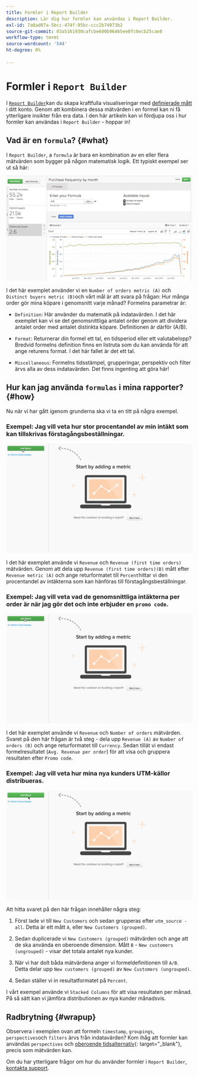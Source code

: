 ```yaml
---
title: Formler i Report Builder
description: Lär dig hur formler kan användas i Report Builder.
exl-id: 7a0ad07a-5bcc-474f-95bc-ccc2b74073b2
source-git-commit: 03a5161930cafcbe600b96465ee0fc0ecb25cae8
workflow-type: tm+mt
source-wordcount: '544'
ht-degree: 0%

---
```


# Formler i `Report Builder`

I [`Report Builder`](../../tutorials/using-visual-report-builder.md)kan du skapa kraftfulla visualiseringar med [definierade mått](../../data-user/reports/ess-manage-data-metrics.md) i ditt konto. Genom att kombinera dessa mätvärden i en formel kan ni få ytterligare insikter från era data. I den här artikeln kan vi fördjupa oss i hur formler kan användas i `Report Builder` - hoppar in!

## Vad är en `formula`? {#what}

I `Report Builder`, a `formula` är bara en kombination av en eller flera mätvärden som bygger på någon matematisk logik. Ett typiskt exempel ser ut så här:

![](../../assets/formula-example.png)

I det här exemplet använder vi en `Number of orders metric (A)` och `Distinct buyers metric (B)`och vårt mål är att svara på frågan: Hur många order gör mina köpare i genomsnitt varje månad? Formelns parametrar är:

* `Definition`: Här använder du matematik på indatavärden. I det här exemplet kan vi se det genomsnittliga antalet order genom att dividera antalet order med antalet distinkta köpare. Definitionen är därför (A/B).

* `Format`: Returnerar din formel ett tal, en tidsperiod eller ett valutabelopp? Bredvid formelns definition finns en listruta som du kan använda för att ange returens format. I det här fallet är det ett tal.

* `Miscellaneous`: Formelns tidsstämpel, grupperingar, perspektiv och filter ärvs alla av dess indatavärden. Det finns ingenting att göra här!

## Hur kan jag använda `formulas` i mina rapporter? {#how}

Nu när vi har gått igenom grunderna ska vi ta en titt på några exempel.

### Exempel: Jag vill veta hur stor procentandel av min intäkt som kan tillskrivas förstagångsbeställningar.

![Använda formler för att hitta procentandelen av intäkt som härrör från förstagångsorder](../../assets/first_time_orders.gif)

I det här exemplet använde vi `Revenue` och `Revenue (first time orders)` mätvärden. Genom att dela upp `Revenue (first time orders)(B)` mått efter `Revenue metric (A)` och ange returformatet till `Percent`hittar vi den procentandel av intäkterna som kan hänföras till förstagångsbeställningar.

### Exempel: Jag vill veta vad de genomsnittliga intäkterna per order är när jag gör det och inte erbjuder en `promo code`.

![Använda formler för att hitta den genomsnittliga intäkten per order med och utan kampanjkoder](../../assets/promo_code.gif)

I det här exemplet använde vi `Revenue` och `Number of orders` mätvärden. Svaret på den här frågan är två steg - dela upp `Revenue (A)` av `Number of orders (B)` och ange returformatet till `Currency`. Sedan tillät vi endast formelresultatet (`Avg. Revenue per order`) för att visa och gruppera resultaten efter `Promo code`.

### Exempel: Jag vill veta hur mina nya kunders UTM-källor distribueras.

![Använda formler för att hitta distributionen av nya kunders UTM-källor](../../assets/distro.gif)

Att hitta svaret på den här frågan innehåller några steg:

1. Först lade vi till `New Customers` och sedan grupperas efter `utm_source - all`. Detta är ett mått `A`, eller `New Customers (grouped)`.

1. Sedan duplicerade vi `New Customers (grouped)` mätvärden och ange att de ska använda en oberoende dimension. Mått `B` - `New customers (ungrouped)` - visar det totala antalet nya kunder.

1. När vi har dolt båda mätvärdena anger vi formeldefinitionen till `A/B`. Detta delar upp `New customers (grouped)` av `New Customers (ungrouped)`.

1. Sedan ställer vi in resultatformatet på `Percent`.

I vårt exempel använde vi `Stacked Columns` för att visa resultaten per månad. På så sätt kan vi jämföra distributionen av nya kunder månadsvis.

## Radbrytning {#wrapup}

Observera i exemplen ovan att formeln `timestamp`, `groupings`, `perspectives`och `filters` ärvs från indatavärden? Kom ihåg att formler kan användas `perspectives` och [oberoende tidsalternativ](../../tutorials/time-options-visual-rpt-bldr.md){: target=&quot;_blank&quot;}, precis som mätvärden kan.

Om du har ytterligare frågor om hur du använder formler i `Report Builder`, [kontakta support](../../guide-overview.md).
